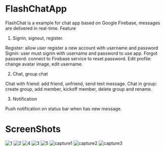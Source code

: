 # FlashChatApp
FlashChat is a example for chat app based on Google Firebase, messages are delivered in real-time.
Feature
1. Signin, signout, register.

Register: allow user register a new account with username and password
Signin: user must signin with username and password to use app.
Forgot password: connect to Firebase service to reset password.
Edit profile: change avatar image, edit username.

2. Chat, group chat

Chat with friend: add friend, unfriend, send text message.
Chat in group: create group, add member, kickoff member, delete group and rename.

3. Notification

Push notification on status bar when has new message.


# ScreenShots


![1](https://user-images.githubusercontent.com/13920440/37145649-6b5265d4-22e7-11e8-8a39-600c1a70c67b.PNG)
![2](https://user-images.githubusercontent.com/13920440/37145651-6ddec338-22e7-11e8-84c9-36b1c306ec9b.PNG)
![4](https://user-images.githubusercontent.com/13920440/37145654-70b1e2f2-22e7-11e8-8649-47f1b3ded091.PNG)
![3](https://user-images.githubusercontent.com/13920440/37145661-7376d0ce-22e7-11e8-80ca-eb39c07fd604.PNG)
![5](https://user-images.githubusercontent.com/13920440/37145664-75e4d20c-22e7-11e8-9d52-d4d67145d3a2.PNG)
![capture1](https://user-images.githubusercontent.com/13920440/39918763-1f85bc1c-552f-11e8-8010-ed885c3cf4a2.PNG)
![capture2](https://user-images.githubusercontent.com/13920440/39918804-3b1c16ce-552f-11e8-847f-ab044bf2843e.PNG)
![capture3](https://user-images.githubusercontent.com/13920440/39918830-5533c28c-552f-11e8-9eca-30aeb8c528f5.PNG)
